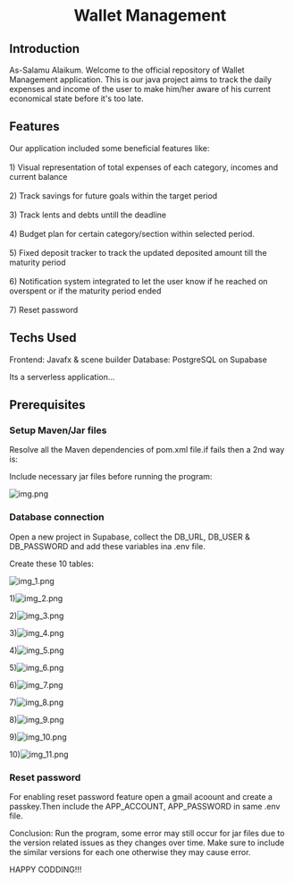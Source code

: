 <h1 align="center">Wallet Management</h1>
<h2> Introduction</h2>
As-Salamu Alaikum. Welcome to the official repository of Wallet Management application.
This is our java project aims to track the daily expenses and income of the user to make him/her aware of his current economical state before it's too late.
<h2> Features</h2>
Our application included some beneficial features like:</br>
<br>1) Visual representation of total expenses of each category, incomes and current balance </br>
<br>2) Track savings for future goals within the target period</br>
<br>3) Track lents and debts untill the deadline</br>
<br>4) Budget plan for certain category/section within selected period. </br>
<br>5) Fixed deposit tracker to track the updated deposited amount till the maturity period</br>
<br>6) Notification system integrated to let the user know if he reached on overspent or if the maturity period ended</br>
<br>7) Reset password </br>

<h2> Techs Used</h2>
Frontend: Javafx & scene builder
Database: PostgreSQL on Supabase

Its a serverless application...

<h2> Prerequisites</h2>
<h3>Setup Maven/Jar files</h3>
Resolve all the Maven dependencies of pom.xml file.if fails then a 2nd way is:

Include necessary jar files before running the program:

![img.png](img.png)

<h3>Database connection </h3>
Open a new project in Supabase, collect the DB_URL, DB_USER & DB_PASSWORD
and add these variables ina .env file.

Create these 10 tables:

![img_1.png](img_1.png)

1)![img_2.png](img_2.png)

2)![img_3.png](img_3.png)

3)![img_4.png](img_4.png)

4)![img_5.png](img_5.png)

5)![img_6.png](img_6.png)

6)![img_7.png](img_7.png)

7)![img_8.png](img_8.png)

8)![img_9.png](img_9.png)

9)![img_10.png](img_10.png)

10)![img_11.png](img_11.png)

<h3>Reset password </h3>
For enabling reset password feature open a gmail acoount and create a passkey.Then include the APP_ACCOUNT, APP_PASSWORD in same .env file.

Conclusion:
Run the program, some error may still occur for jar files due to the version related issues as they changes over time. Make sure to include the similar versions for each one otherwise they may cause error.

HAPPY CODDING!!!